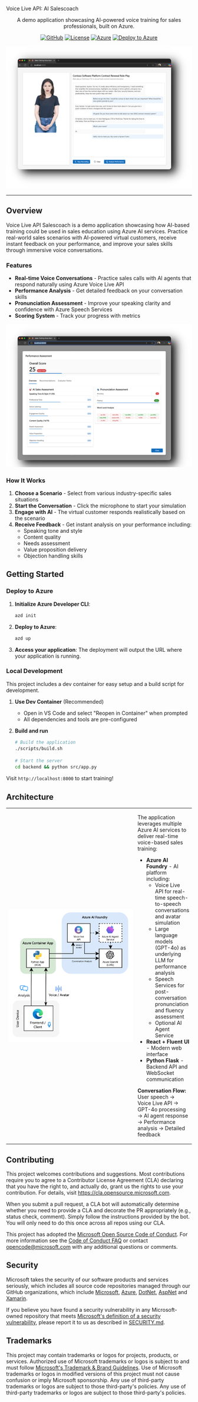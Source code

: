<p align="center>
   <h1 align="center">Voice Live API: AI Salescoach</h1>
</p>
<p align="center">A demo application showcasing AI-powered voice training for sales professionals, built on Azure.</p>
<p align="center">
   <a href="https://github.com/Azure-Samples/voicelive-api-salescoach"><img alt="GitHub" src="https://img.shields.io/github/stars/Azure-Samples/voicelive-api-salescoach?style=flat-square" height="30" /></a>
   <a href="https://github.com/Azure-Samples/voicelive-api-salescoach/blob/main/LICENSE.md"><img alt="License" src="https://img.shields.io/github/license/Azure-Samples/voicelive-api-salescoach?style=flat-square" height="30" /></a>
   <a href="https://azure.microsoft.com"><img alt="Azure" src="https://img.shields.io/badge/Azure-AI%20Foundry-0078D4?style=flat-square" height="30" /></a>
   <a href="https://portal.azure.com/#create/Microsoft.Template/uri/https%3A%2F%2Fraw.githubusercontent.com%2FAzure-Samples%2Fvoicelive-api-salescoach%2Frefs%2Fheads%2Fmain%2Finfra%2Fdeployment.json">
     <img height="30" src="https://aka.ms/deploytoazurebutton" alt="Deploy to Azure">
   </a>
</p>

![Voice Live API Salescoach in Action](docs/assets/preview.png)

---

## Overview

Voice Live API Salescoach is a demo application showcasing how AI-based training could be used in sales education using Azure AI services. Practice real-world sales scenarios with AI-powered virtual customers, receive instant feedback on your performance, and improve your sales skills through immersive voice conversations.

### Features

- **Real-time Voice Conversations** - Practice sales calls with AI agents that respond naturally using Azure Voice Live API
- **Performance Analysis** - Get detailed feedback on your conversation skills
- **Pronunciation Assessment** - Improve your speaking clarity and confidence with Azure Speech Services
- **Scoring System** - Track your progress with metrics

![Performance Analysis Dashboard](docs/assets/analysis.png)

### How It Works

1. **Choose a Scenario** - Select from various industry-specific sales situations
2. **Start the Conversation** - Click the microphone to start your simulation
3. **Engage with AI** - The virtual customer responds realistically based on the scenario
4. **Receive Feedback** - Get instant analysis on your performance including:
   - Speaking tone and style
   - Content quality
   - Needs assessment
   - Value proposition delivery
   - Objection handling skills

## Getting Started 

### Deploy to Azure

1. **Initialize Azure Developer CLI**:
   ```bash
   azd init
   ```

2. **Deploy to Azure**:
   ```bash
   azd up
   ```
3. **Access your application**:
   The deployment will output the URL where your application is running.

### Local Development

This project includes a dev container for easy setup and a build script for  development.

1. **Use Dev Container** (Recommended)
   - Open in VS Code and select "Reopen in Container" when prompted
   - All dependencies and tools are pre-configured

2. **Build and run**
   ```bash
   # Build the application
   ./scripts/build.sh
   
   # Start the server
   cd backend && python src/app.py
   ```

Visit `http://localhost:8000` to start training!

## Architecture

<table>
<tr>
<td width="400">
<img src="docs/assets/architecture.png" alt="Architecture Diagram" width="500"/>
</td>
<td>

The application leverages multiple Azure AI services to deliver real-time voice-based sales training:

- **Azure AI Foundry** - AI platform including:
  - Voice Live API for real-time speech-to-speech conversations and avatar simulation
  - Large language models (GPT-4o) as underlying LLM for performance analysis
  - Speech Services for post-conversation pronunciation and fluency assessment
  - Optional AI Agent Service
- **React + Fluent UI** - Modern web interface
- **Python Flask** - Backend API and WebSocket communication

**Conversation Flow:** User speech → Voice Live API → GPT-4o processing → AI agent response → Performance analysis → Detailed feedback

</td>
</tr>
</table>

## Contributing

This project welcomes contributions and suggestions. Most contributions require you to agree to a
Contributor License Agreement (CLA) declaring that you have the right to, and actually do, grant us
the rights to use your contribution. For details, visit https://cla.opensource.microsoft.com.

When you submit a pull request, a CLA bot will automatically determine whether you need to provide
a CLA and decorate the PR appropriately (e.g., status check, comment). Simply follow the instructions
provided by the bot. You will only need to do this once across all repos using our CLA.

This project has adopted the [Microsoft Open Source Code of Conduct](https://opensource.microsoft.com/codeofconduct/).
For more information see the [Code of Conduct FAQ](https://opensource.microsoft.com/codeofconduct/faq/) or
contact [opencode@microsoft.com](mailto:opencode@microsoft.com) with any additional questions or comments.

## Security

Microsoft takes the security of our software products and services seriously, which includes all source code repositories managed through our GitHub organizations, which include [Microsoft](https://github.com/Microsoft), [Azure](https://github.com/Azure), [DotNet](https://github.com/dotnet), [AspNet](https://github.com/aspnet) and [Xamarin](https://github.com/xamarin).

If you believe you have found a security vulnerability in any Microsoft-owned repository that meets [Microsoft's definition of a security vulnerability](https://aka.ms/security.md/definition), please report it to us as described in [SECURITY.md](SECURITY.md).

## Trademarks

This project may contain trademarks or logos for projects, products, or services. Authorized use of Microsoft 
trademarks or logos is subject to and must follow 
[Microsoft's Trademark & Brand Guidelines](https://www.microsoft.com/en-us/legal/intellectualproperty/trademarks/usage/general).
Use of Microsoft trademarks or logos in modified versions of this project must not cause confusion or imply Microsoft sponsorship.
Any use of third-party trademarks or logos are subject to those third-party's policies.
Any use of third-party trademarks or logos are subject to those third-party's policies.
